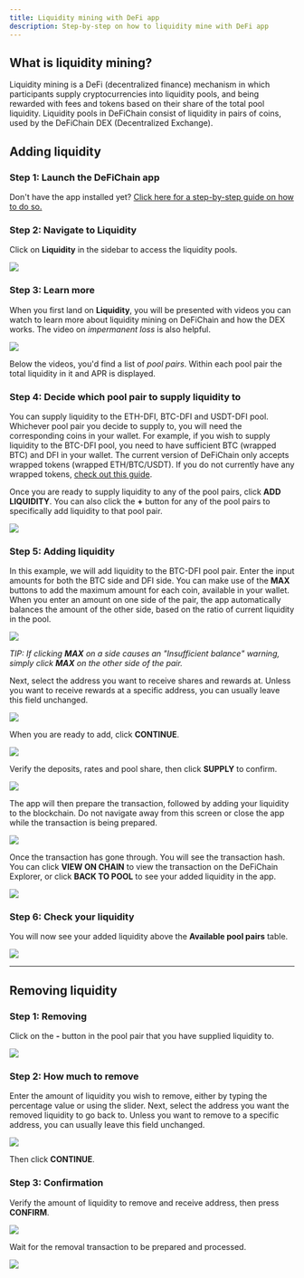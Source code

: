```yaml
---
title: Liquidity mining with DeFi app
description: Step-by-step on how to liquidity mine with DeFi app
---
```


## What is liquidity mining?

Liquidity mining is a DeFi (decentralized finance) mechanism in which participants supply cryptocurrencies into
liquidity pools, and being rewarded with fees and tokens based on their share of the total pool liquidity. Liquidity
pools in DeFiChain consist of liquidity in pairs of coins, used by the DeFiChain DEX (Decentralized Exchange).

## Adding liquidity

### Step 1: Launch the DeFiChain app

Don't have the app installed
yet? [Click here for a step-by-step guide on how to do so.](https://defichain.com/learn/defi-app-how-to/?utm_source=defichain&utm_medium=dex-guide&utm_campaign=dex-launch)

### Step 2: Navigate to Liquidity

Click on **Liquidity** in the sidebar to access the liquidity pools.

![](/img/guides/liquidity-mining/go-to-liquidity.png)

### Step 3: Learn more

When you first land on **Liquidity**, you will be presented with videos you can watch to learn more about liquidity
mining on DeFiChain and how the DEX works. The video on _impermanent loss_ is also helpful.

![](/img/guides/liquidity-mining/liquidity-welcome.png)

Below the videos, you'd find a list of _pool pairs_. Within each pool pair the total liquidity in it and APR is
displayed.

### Step 4: Decide which pool pair to supply liquidity to

You can supply liquidity to the ETH-DFI, BTC-DFI and USDT-DFI pool. Whichever pool pair you decide to supply to, you
will need the corresponding coins in your wallet. For example, if you wish to supply liquidity to the BTC-DFI pool, you
need to have sufficient BTC (wrapped BTC) and DFI in your wallet. The current version of DeFiChain only accepts wrapped
tokens (wrapped ETH/BTC/USDT). If you do not currently have any wrapped
tokens, [check out this guide](/learn/obtaining-wrapped-tokens).

Once you are ready to supply liquidity to any of the pool pairs, click **ADD LIQUIDITY**. You can also click the **+**
button for any of the pool pairs to specifically add liquidity to that pool pair.

![](/img/guides/liquidity-mining/liquidity-add-buttons.png)

### Step 5: Adding liquidity

In this example, we will add liquidity to the BTC-DFI pool pair. Enter the input amounts for both the BTC side and DFI
side. You can make use of the **MAX** buttons to add the maximum amount for each coin, available in your wallet. When
you enter an amount on one side of the pair, the app automatically balances the amount of the other side, based on the
ratio of current liquidity in the pool.

![](/img/guides/liquidity-mining/liquidity-adding.png)

_TIP: If clicking **MAX** on a side causes an "Insufficient balance" warning, simply click **MAX** on the other side of
the pair._

Next, select the address you want to receive shares and rewards at. Unless you want to receive rewards at a specific
address, you can usually leave this field unchanged.

![](/img/guides/liquidity-mining/liquidity-receive-at.png)

When you are ready to add, click **CONTINUE**.

![](/img/guides/liquidity-mining/liquidity-add-continue.png)

Verify the deposits, rates and pool share, then click **SUPPLY** to confirm.

![](/img/guides/liquidity-mining/liquidity-add-confirm.png)

The app will then prepare the transaction, followed by adding your liquidity to the blockchain. Do not navigate away
from this screen or close the app while the transaction is being prepared.

![](/img/guides/liquidity-mining/liquidity-loading.png)

Once the transaction has gone through. You will see the transaction hash. You can click **VIEW ON CHAIN** to view the
transaction on the DeFiChain Explorer, or click **BACK TO POOL** to see your added liquidity in the app.

![](/img/guides/liquidity-mining/liquidity-complete.png)

### Step 6: Check your liquidity

You will now see your added liquidity above the **Available pool pairs** table.

![](/img/guides/liquidity-mining/liquidity-mine.png)

---

## Removing liquidity

### Step 1: Removing

Click on the **-** button in the pool pair that you have supplied liquidity to.

![](/img/guides/liquidity-mining/liquidity-remove-button.png)

### Step 2: How much to remove

Enter the amount of liquidity you wish to remove, either by typing the percentage value or using the slider. Next,
select the address you want the removed liquidity to go back to. Unless you want to remove to a specific address, you
can usually leave this field unchanged.

![](/img/guides/liquidity-mining/liquidity-removing.png)

Then click **CONTINUE**.

### Step 3: Confirmation

Verify the amount of liquidity to remove and receive address, then press **CONFIRM**.

![](/img/guides/liquidity-mining/liquidity-remove-confirm.png)

Wait for the removal transaction to be prepared and processed.

![](/img/guides/liquidity-mining/liquidity-remove-confirm.png)
